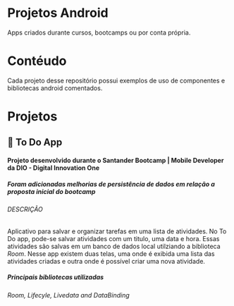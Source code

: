 # Projetos Android
Apps criados durante cursos, bootcamps ou por conta própria.

# Contéudo
Cada projeto desse repositório possui exemplos de uso de componentes e bibliotecas android comentados.

# Projetos
## 📔 To Do App
#### Projeto desenvolvido durante o Santander Bootcamp | Mobile Developer da DIO - Digital Innovation One
##### *Foram adicionadas melhorias de persistência de dados em relação a proposta inicial do bootcamp*
###### DESCRIÇÃO
Aplicativo para salvar e organizar tarefas em uma lista de atividades. 
No To Do app, pode-se salvar atividades com um titulo, uma data e hora. Essas atividades
são salvas em um banco de dados local utilziando a biblioteca *Room*. Nesse app existem duas telas, 
uma onde é exibida uma lista das atividades criadas e outra onde é possível criar uma nova atividade.

##### Principais bibliotecas utilizadas
*Room, Lifecyle, Livedata and DataBinding*

